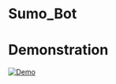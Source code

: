 # Sumo_Bot

# Demonstration
[![Demo](https://img.youtube.com/vi/EmWshETC0As/0.jpg)](https://youtube.com/playlist?list=PLfsMcIVwDpRSMIsY_dsrct3QpR73TPw5h)
